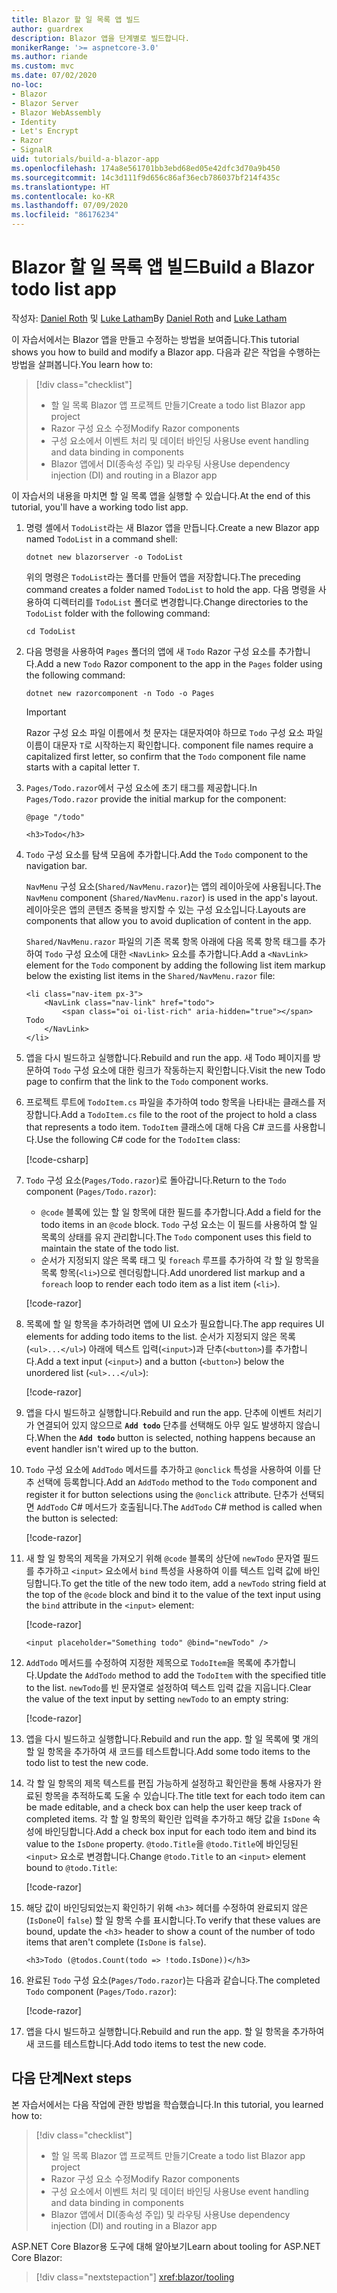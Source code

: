 ```yaml
---
title: Blazor 할 일 목록 앱 빌드
author: guardrex
description: Blazor 앱을 단계별로 빌드합니다.
monikerRange: '>= aspnetcore-3.0'
ms.author: riande
ms.custom: mvc
ms.date: 07/02/2020
no-loc:
- Blazor
- Blazor Server
- Blazor WebAssembly
- Identity
- Let's Encrypt
- Razor
- SignalR
uid: tutorials/build-a-blazor-app
ms.openlocfilehash: 174a8e561701bb3ebd68ed05e42dfc3d70a9b450
ms.sourcegitcommit: 14c3d111f9d656c86af36ecb786037bf214f435c
ms.translationtype: HT
ms.contentlocale: ko-KR
ms.lasthandoff: 07/09/2020
ms.locfileid: "86176234"
---
```

# <a name="build-a-blazor-todo-list-app"></a><span data-ttu-id="1d083-103">Blazor 할 일 목록 앱 빌드</span><span class="sxs-lookup"><span data-stu-id="1d083-103">Build a Blazor todo list app</span></span>

<span data-ttu-id="1d083-104">작성자: [Daniel Roth](https://github.com/danroth27) 및 [Luke Latham](https://github.com/guardrex)</span><span class="sxs-lookup"><span data-stu-id="1d083-104">By [Daniel Roth](https://github.com/danroth27) and [Luke Latham](https://github.com/guardrex)</span></span>

<span data-ttu-id="1d083-105">이 자습서에서는 Blazor 앱을 만들고 수정하는 방법을 보여줍니다.</span><span class="sxs-lookup"><span data-stu-id="1d083-105">This tutorial shows you how to build and modify a Blazor app.</span></span> <span data-ttu-id="1d083-106">다음과 같은 작업을 수행하는 방법을 살펴봅니다.</span><span class="sxs-lookup"><span data-stu-id="1d083-106">You learn how to:</span></span>

> [!div class="checklist"]
> * <span data-ttu-id="1d083-107">할 일 목록 Blazor 앱 프로젝트 만들기</span><span class="sxs-lookup"><span data-stu-id="1d083-107">Create a todo list Blazor app project</span></span>
> * <span data-ttu-id="1d083-108">Razor 구성 요소 수정</span><span class="sxs-lookup"><span data-stu-id="1d083-108">Modify Razor components</span></span>
> * <span data-ttu-id="1d083-109">구성 요소에서 이벤트 처리 및 데이터 바인딩 사용</span><span class="sxs-lookup"><span data-stu-id="1d083-109">Use event handling and data binding in components</span></span>
> * <span data-ttu-id="1d083-110">Blazor 앱에서 DI(종속성 주입) 및 라우팅 사용</span><span class="sxs-lookup"><span data-stu-id="1d083-110">Use dependency injection (DI) and routing in a Blazor app</span></span>

<span data-ttu-id="1d083-111">이 자습서의 내용을 마치면 할 일 목록 앱을 실행할 수 있습니다.</span><span class="sxs-lookup"><span data-stu-id="1d083-111">At the end of this tutorial, you'll have a working todo list app.</span></span>

1. <span data-ttu-id="1d083-112">명령 셸에서 `TodoList`라는 새 Blazor 앱을 만듭니다.</span><span class="sxs-lookup"><span data-stu-id="1d083-112">Create a new Blazor app named `TodoList` in a command shell:</span></span>

   ```dotnetcli
   dotnet new blazorserver -o TodoList
   ```

   <span data-ttu-id="1d083-113">위의 명령은 `TodoList`라는 폴더를 만들어 앱을 저장합니다.</span><span class="sxs-lookup"><span data-stu-id="1d083-113">The preceding command creates a folder named `TodoList` to hold the app.</span></span> <span data-ttu-id="1d083-114">다음 명령을 사용하여 디렉터리를 `TodoList` 폴더로 변경합니다.</span><span class="sxs-lookup"><span data-stu-id="1d083-114">Change directories to the `TodoList` folder with the following command:</span></span>

   ```dotnetcli
   cd TodoList
   ```

1. <span data-ttu-id="1d083-115">다음 명령을 사용하여 `Pages` 폴더의 앱에 새 `Todo` Razor 구성 요소를 추가합니다.</span><span class="sxs-lookup"><span data-stu-id="1d083-115">Add a new `Todo` Razor component to the app in the `Pages` folder using the following command:</span></span>

   ```dotnetcli
   dotnet new razorcomponent -n Todo -o Pages
   ```

   > [!IMPORTANT]
   > Razor<span data-ttu-id="1d083-116"> 구성 요소 파일 이름에서 첫 문자는 대문자여야 하므로 `Todo` 구성 요소 파일 이름이 대문자 `T`로 시작하는지 확인합니다.</span><span class="sxs-lookup"><span data-stu-id="1d083-116"> component file names require a capitalized first letter, so confirm that the `Todo` component file name starts with a capital letter `T`.</span></span>

1. <span data-ttu-id="1d083-117">`Pages/Todo.razor`에서 구성 요소에 초기 태그를 제공합니다.</span><span class="sxs-lookup"><span data-stu-id="1d083-117">In `Pages/Todo.razor` provide the initial markup for the component:</span></span>

   ```razor
   @page "/todo"

   <h3>Todo</h3>
   ```

1. <span data-ttu-id="1d083-118">`Todo` 구성 요소를 탐색 모음에 추가합니다.</span><span class="sxs-lookup"><span data-stu-id="1d083-118">Add the `Todo` component to the navigation bar.</span></span>

   <span data-ttu-id="1d083-119">`NavMenu` 구성 요소(`Shared/NavMenu.razor`)는 앱의 레이아웃에 사용됩니다.</span><span class="sxs-lookup"><span data-stu-id="1d083-119">The `NavMenu` component (`Shared/NavMenu.razor`) is used in the app's layout.</span></span> <span data-ttu-id="1d083-120">레이아웃은 앱의 콘텐츠 중복을 방지할 수 있는 구성 요소입니다.</span><span class="sxs-lookup"><span data-stu-id="1d083-120">Layouts are components that allow you to avoid duplication of content in the app.</span></span>

   <span data-ttu-id="1d083-121">`Shared/NavMenu.razor` 파일의 기존 목록 항목 아래에 다음 목록 항목 태그를 추가하여 `Todo` 구성 요소에 대한 `<NavLink>` 요소를 추가합니다.</span><span class="sxs-lookup"><span data-stu-id="1d083-121">Add a `<NavLink>` element for the `Todo` component by adding the following list item markup below the existing list items in the `Shared/NavMenu.razor` file:</span></span>

   ```razor
   <li class="nav-item px-3">
       <NavLink class="nav-link" href="todo">
           <span class="oi oi-list-rich" aria-hidden="true"></span> Todo
       </NavLink>
   </li>
   ```

1. <span data-ttu-id="1d083-122">앱을 다시 빌드하고 실행합니다.</span><span class="sxs-lookup"><span data-stu-id="1d083-122">Rebuild and run the app.</span></span> <span data-ttu-id="1d083-123">새 Todo 페이지를 방문하여 `Todo` 구성 요소에 대한 링크가 작동하는지 확인합니다.</span><span class="sxs-lookup"><span data-stu-id="1d083-123">Visit the new Todo page to confirm that the link to the `Todo` component works.</span></span>

1. <span data-ttu-id="1d083-124">프로젝트 루트에 `TodoItem.cs` 파일을 추가하여 todo 항목을 나타내는 클래스를 저장합니다.</span><span class="sxs-lookup"><span data-stu-id="1d083-124">Add a `TodoItem.cs` file to the root of the project to hold a class that represents a todo item.</span></span> <span data-ttu-id="1d083-125">`TodoItem` 클래스에 대해 다음 C# 코드를 사용합니다.</span><span class="sxs-lookup"><span data-stu-id="1d083-125">Use the following C# code for the `TodoItem` class:</span></span>

   [!code-csharp[](build-a-blazor-app/samples_snapshot/3.x/TodoItem.cs)]

1. <span data-ttu-id="1d083-126">`Todo` 구성 요소(`Pages/Todo.razor`)로 돌아갑니다.</span><span class="sxs-lookup"><span data-stu-id="1d083-126">Return to the `Todo` component (`Pages/Todo.razor`):</span></span>

   * <span data-ttu-id="1d083-127">`@code` 블록에 있는 할 일 항목에 대한 필드를 추가합니다.</span><span class="sxs-lookup"><span data-stu-id="1d083-127">Add a field for the todo items in an `@code` block.</span></span> <span data-ttu-id="1d083-128">`Todo` 구성 요소는 이 필드를 사용하여 할 일 목록의 상태를 유지 관리합니다.</span><span class="sxs-lookup"><span data-stu-id="1d083-128">The `Todo` component uses this field to maintain the state of the todo list.</span></span>
   * <span data-ttu-id="1d083-129">순서가 지정되지 않은 목록 태그 및 `foreach` 루프를 추가하여 각 할 일 항목을 목록 항목(`<li>`)으로 렌더링합니다.</span><span class="sxs-lookup"><span data-stu-id="1d083-129">Add unordered list markup and a `foreach` loop to render each todo item as a list item (`<li>`).</span></span>

   [!code-razor[](build-a-blazor-app/samples_snapshot/3.x/ToDo4.razor?highlight=5-10,12-14)]

1. <span data-ttu-id="1d083-130">목록에 할 일 항목을 추가하려면 앱에 UI 요소가 필요합니다.</span><span class="sxs-lookup"><span data-stu-id="1d083-130">The app requires UI elements for adding todo items to the list.</span></span> <span data-ttu-id="1d083-131">순서가 지정되지 않은 목록(`<ul>...</ul>`) 아래에 텍스트 입력(`<input>`)과 단추(`<button>`)를 추가합니다.</span><span class="sxs-lookup"><span data-stu-id="1d083-131">Add a text input (`<input>`) and a button (`<button>`) below the unordered list (`<ul>...</ul>`):</span></span>

   [!code-razor[](build-a-blazor-app/samples_snapshot/3.x/ToDo5.razor?highlight=12-13)]

1. <span data-ttu-id="1d083-132">앱을 다시 빌드하고 실행합니다.</span><span class="sxs-lookup"><span data-stu-id="1d083-132">Rebuild and run the app.</span></span> <span data-ttu-id="1d083-133">단추에 이벤트 처리기가 연결되어 있지 않으므로 **`Add todo`** 단추를 선택해도 아무 일도 발생하지 않습니다.</span><span class="sxs-lookup"><span data-stu-id="1d083-133">When the **`Add todo`** button is selected, nothing happens because an event handler isn't wired up to the button.</span></span>

1. <span data-ttu-id="1d083-134">`Todo` 구성 요소에 `AddTodo` 메서드를 추가하고 `@onclick` 특성을 사용하여 이를 단추 선택에 등록합니다.</span><span class="sxs-lookup"><span data-stu-id="1d083-134">Add an `AddTodo` method to the `Todo` component and register it for button selections using the `@onclick` attribute.</span></span> <span data-ttu-id="1d083-135">단추가 선택되면 `AddTodo` C# 메서드가 호출됩니다.</span><span class="sxs-lookup"><span data-stu-id="1d083-135">The `AddTodo` C# method is called when the button is selected:</span></span>

   [!code-razor[](build-a-blazor-app/samples_snapshot/3.x/ToDo6.razor?highlight=2,7-10)]

1. <span data-ttu-id="1d083-136">새 할 일 항목의 제목을 가져오기 위해 `@code` 블록의 상단에 `newTodo` 문자열 필드를 추가하고 `<input>` 요소에서 `bind` 특성을 사용하여 이를 텍스트 입력 값에 바인딩합니다.</span><span class="sxs-lookup"><span data-stu-id="1d083-136">To get the title of the new todo item, add a `newTodo` string field at the top of the `@code` block and bind it to the value of the text input using the `bind` attribute in the `<input>` element:</span></span>

   [!code-razor[](build-a-blazor-app/samples_snapshot/3.x/ToDo7.razor?highlight=2)]

   ```razor
   <input placeholder="Something todo" @bind="newTodo" />
   ```

1. <span data-ttu-id="1d083-137">`AddTodo` 메서드를 수정하여 지정한 제목으로 `TodoItem`을 목록에 추가합니다.</span><span class="sxs-lookup"><span data-stu-id="1d083-137">Update the `AddTodo` method to add the `TodoItem` with the specified title to the list.</span></span> <span data-ttu-id="1d083-138">`newTodo`를 빈 문자열로 설정하여 텍스트 입력 값을 지웁니다.</span><span class="sxs-lookup"><span data-stu-id="1d083-138">Clear the value of the text input by setting `newTodo` to an empty string:</span></span>

   [!code-razor[](build-a-blazor-app/samples_snapshot/3.x/ToDo8.razor?highlight=19-26)]

1. <span data-ttu-id="1d083-139">앱을 다시 빌드하고 실행합니다.</span><span class="sxs-lookup"><span data-stu-id="1d083-139">Rebuild and run the app.</span></span> <span data-ttu-id="1d083-140">할 일 목록에 몇 개의 할 일 항목을 추가하여 새 코드를 테스트합니다.</span><span class="sxs-lookup"><span data-stu-id="1d083-140">Add some todo items to the todo list to test the new code.</span></span>

1. <span data-ttu-id="1d083-141">각 할 일 항목의 제목 텍스트를 편집 가능하게 설정하고 확인란을 통해 사용자가 완료된 항목을 추적하도록 도울 수 있습니다.</span><span class="sxs-lookup"><span data-stu-id="1d083-141">The title text for each todo item can be made editable, and a check box can help the user keep track of completed items.</span></span> <span data-ttu-id="1d083-142">각 할 일 항목의 확인란 입력을 추가하고 해당 값을 `IsDone` 속성에 바인딩합니다.</span><span class="sxs-lookup"><span data-stu-id="1d083-142">Add a check box input for each todo item and bind its value to the `IsDone` property.</span></span> <span data-ttu-id="1d083-143">`@todo.Title`을 `@todo.Title`에 바인딩된 `<input>` 요소로 변경합니다.</span><span class="sxs-lookup"><span data-stu-id="1d083-143">Change `@todo.Title` to an `<input>` element bound to `@todo.Title`:</span></span>

   [!code-razor[](build-a-blazor-app/samples_snapshot/3.x/ToDo9.razor?highlight=5-6)]

1. <span data-ttu-id="1d083-144">해당 값이 바인딩되었는지 확인하기 위해 `<h3>` 헤더를 수정하여 완료되지 않은(`IsDone`이 `false`) 할 일 항목 수를 표시합니다.</span><span class="sxs-lookup"><span data-stu-id="1d083-144">To verify that these values are bound, update the `<h3>` header to show a count of the number of todo items that aren't complete (`IsDone` is `false`).</span></span>

   ```razor
   <h3>Todo (@todos.Count(todo => !todo.IsDone))</h3>
   ```

1. <span data-ttu-id="1d083-145">완료된 `Todo` 구성 요소(`Pages/Todo.razor`)는 다음과 같습니다.</span><span class="sxs-lookup"><span data-stu-id="1d083-145">The completed `Todo` component (`Pages/Todo.razor`):</span></span>

   [!code-razor[](build-a-blazor-app/samples_snapshot/3.x/Todo.razor)]

1. <span data-ttu-id="1d083-146">앱을 다시 빌드하고 실행합니다.</span><span class="sxs-lookup"><span data-stu-id="1d083-146">Rebuild and run the app.</span></span> <span data-ttu-id="1d083-147">할 일 항목을 추가하여 새 코드를 테스트합니다.</span><span class="sxs-lookup"><span data-stu-id="1d083-147">Add todo items to test the new code.</span></span>

## <a name="next-steps"></a><span data-ttu-id="1d083-148">다음 단계</span><span class="sxs-lookup"><span data-stu-id="1d083-148">Next steps</span></span>

<span data-ttu-id="1d083-149">본 자습서에서는 다음 작업에 관한 방법을 학습했습니다.</span><span class="sxs-lookup"><span data-stu-id="1d083-149">In this tutorial, you learned how to:</span></span>

> [!div class="checklist"]
> * <span data-ttu-id="1d083-150">할 일 목록 Blazor 앱 프로젝트 만들기</span><span class="sxs-lookup"><span data-stu-id="1d083-150">Create a todo list Blazor app project</span></span>
> * <span data-ttu-id="1d083-151">Razor 구성 요소 수정</span><span class="sxs-lookup"><span data-stu-id="1d083-151">Modify Razor components</span></span>
> * <span data-ttu-id="1d083-152">구성 요소에서 이벤트 처리 및 데이터 바인딩 사용</span><span class="sxs-lookup"><span data-stu-id="1d083-152">Use event handling and data binding in components</span></span>
> * <span data-ttu-id="1d083-153">Blazor 앱에서 DI(종속성 주입) 및 라우팅 사용</span><span class="sxs-lookup"><span data-stu-id="1d083-153">Use dependency injection (DI) and routing in a Blazor app</span></span>

<span data-ttu-id="1d083-154">ASP.NET Core Blazor용 도구에 대해 알아보기</span><span class="sxs-lookup"><span data-stu-id="1d083-154">Learn about tooling for ASP.NET Core Blazor:</span></span>

> [!div class="nextstepaction"]
> <xref:blazor/tooling>

